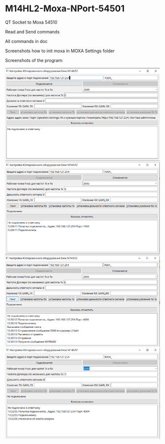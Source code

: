 # M14HL2-Moxa-NPort-54501

QT Socket to Moxa 54510

Read and Send commands

All commands in doc

Screenshots how to init moxa in MOXA Settings folder

Screenshots of the program:

![1](.//images//1.png)
![1](.//images//2.png)
![1](.//images//3.png)
![1](.//images//4.png)
